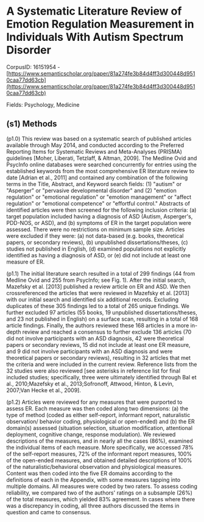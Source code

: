 # A Systematic Literature Review of Emotion Regulation Measurement in Individuals With Autism Spectrum Disorder

CorpusID: 16151954 - [https://www.semanticscholar.org/paper/81a274fe3b84d4ff3d300448d9510caa77dd63cb](https://www.semanticscholar.org/paper/81a274fe3b84d4ff3d300448d9510caa77dd63cb)

Fields: Psychology, Medicine

## (s1) Methods
(p1.0) This review was based on a systematic search of published articles available through May 2014, and conducted according to the Preferred Reporting Items for Systematic Reviews and Meta-Analyses (PRISMA) guidelines [Moher, Liberati, Tetzlaff, & Altman, 2009]. The Medline Ovid and PsycInfo online databases were searched concurrently for entries using the established keywords from the most comprehensive ER literature review to date [Adrian et al., 2011] and contained any combination of the following terms in the Title, Abstract, and Keyword search fields: (1) "autism" or "Asperger" or "pervasive developmental disorder" and (2) "emotion regulation" or "emotional regulation" or "emotion management" or "affect regulation" or "emotional competence" or "effortful control." Abstracts of identified articles were then screened for the following inclusion criteria: (a) target population included having a diagnosis of ASD (Autism, Asperger's, PDD-NOS, or ASD), and (b) symptoms of ER in the target population were assessed. There were no restrictions on minimum sample size. Articles were excluded if they were: (a) not data-based (e.g. books, theoretical papers, or secondary reviews), (b) unpublished dissertations/theses, (c) studies not published in English, (d) examined populations not explicitly identified as having a diagnosis of ASD, or (e) did not include at least one measure of ER.

(p1.1) The initial literature search resulted in a total of 299 findings (44 from Medline Ovid and 255 from PsycInfo; see Fig. 1). After the initial search, Mazefsky et al. [2013] published a review article on ER and ASD. We then crossreferenced the articles that were reviewed in Mazefsky et al. [2013] with our initial search and identified six additional records. Excluding duplicates of these 305 findings led to a total of 265 unique findings. We further excluded 97 articles (55 books, 19 unpublished dissertations/theses, and 23 not published in English) on a surface scan, resulting in a total of 168 article findings. Finally, the authors reviewed these 168 articles in a more in-depth review and reached a consensus to further exclude 136 articles (70 did not involve participants with an ASD diagnosis, 42 were theoretical papers or secondary reviews, 15 did not include at least one ER measure, and 9 did not involve participants with an ASD diagnosis and were theoretical papers or secondary reviews), resulting in 32 articles that met the criteria and were included in the current review. Reference lists from the 32 studies were also reviewed [see asterisks in reference list for final included studies; specifically, three were ultimately identified through Bal et al., 2010;Mazefsky et al., 2013;Sofronoff, Attwood, Hinton, & Levin, 2007;Van Hecke et al., 2009].

(p1.2) Articles were reviewed for any measures that were purported to assess ER. Each measure was then coded along two dimensions: (a) the type of method (coded as either self-report, informant report, naturalistic observation/ behavior coding, physiological or open-ended) and (b) the ER domain(s) assessed (situation selection, situation modification, attentional deployment, cognitive change, response modulation). We reviewed descriptions of the measures, and in nearly all the cases (86%), examined the individual items of each measure. More specifically, we accessed 78% of the self-report measures, 72% of the informant report measures, 100% of the open-ended measures, and obtained detailed descriptions of 100% of the naturalistic/behavioral observation and physiological measures. Content was then coded into the five ER domains according to the definitions of each in the Appendix, with some measures tapping into multiple domains. All measures were coded by two raters. To assess coding reliability, we compared two of the authors' ratings on a subsample (26%) of the total measures, which yielded 83% agreement. In cases where there was a discrepancy in coding, all three authors discussed the items in question and came to consensus.
